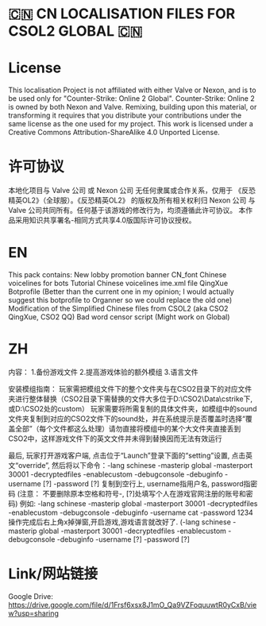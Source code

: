 # 🇨🇳 CN LOCALISATION FILES FOR CSOL2 GLOBAL 🇨🇳 
# License
This localisation Project is not affiliated with either Valve or Nexon, and is to be used only for "Counter-Strike: Online 2 Global".
Counter-Strike: Online 2 is owned by both Nexon and Valve. Remixing, building upon this material, or transforming it requires that you distribute your contributions under the same license as the one used for my project.
This work is licensed under a Creative Commons Attribution-ShareAlike 4.0 Unported License.
# 许可协议
本地化项目与 Valve 公司 或 Nexon 公司 无任何隶属或合作关系，仅用于 《反恐精英OL2》（全球服）。《反恐精英OL2》 的版权及所有相关权利归 Nexon 公司 与 Valve 公司共同所有。任何基于该游戏的修改行为，均须遵循此许可协议。
本作品采用知识共享署名-相同方式共享4.0版国际许可协议授权。

# EN
This pack contains:
New lobby promotion banner
CN_font
Chinese voicelines for bots
Tutorial Chinese voicelines
ime.xml file
QingXue Botprofile (Better than the current one in my opinion; I would actually suggest this botprofile to Organner so we could replace the old one)
Modification of the Simplified Chinese files from CSOL2 (aka CSO2 QingXue, CSO2 QQ)
Bad word censor script (Might work on Global)

# ZH
内容：
1.备份游戏文件
2.提高游戏体验的额外模组
3.语言文件

安装模组指南：
玩家需把模组文件下的整个文件夹与在CSO2目录下的对应文件夹进行整体替换（CSO2目录下需替换的文件大多位于D:\CSO2\Data\cstrike下,或D:\CSO2处的custom）
玩家需要将所需复制的具体文件夹，如模组中的sound文件夹复制到对应的CSO2文件下的sound处，并在系统提示是否覆盖时选择“覆盖全部”（每个文件都这么处理）请勿直接将模组中的某个大文件夹直接丢到CSO2中，这样游戏文件下的英文文件并未得到替换因而无法有效运行

最后, 玩家打开游戏客户端, 点击位于“Launch”登录下面的“setting”设置, 点击英文“override”, 然后将以下命令：-lang schinese -masterip global -masterport 30001 -decryptedfiles -enablecustom -debugconsole -debuginfo -username [?] -password [?] 复制到空行上, username指用户名, password指密码 (注意： 不要删除原本空格和符号-, [?]处填写个人在游戏官网注册的账号和密码)
例如: -lang schinese -masterip global -masterport 30001 -decryptedfiles -enablecustom -debugconsole -debuginfo -username cat -password 1234
操作完成后右上角x掉弹窗,开启游戏,游戏语言就改好了.
(-lang schinese -masterip global -masterport 30001 -decryptedfiles -enablecustom -debugconsole -debuginfo -username [?] -password [?] 

# Link/网站链接
Google Drive: https://drive.google.com/file/d/1Frsf6xsx8J1mO_Qa9VZFoquuwtR0yCxB/view?usp=sharing 

